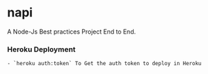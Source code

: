 # napi

A Node-Js Best practices Project End to End.

### Heroku Deployment

    - `heroku auth:token` To Get the auth token to deploy in Heroku
